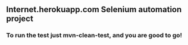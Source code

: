 ## Internet.herokuapp.com Selenium automation project

### To run the test just mvn-clean-test, and you are good to go!

